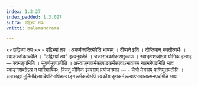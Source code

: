 ```yaml
---
index: 1.3.27
index_padded: 1.3.027
sutra: उद्विभ्यां तपः
vritti: balamanorama

---
```

<<उद्विभ्यां तपः>> - उद्विभ्यां तपः ।अकर्मकादित्येवे॑ति भाष्यम् । दीप्यते इति । दीप्तिमान् भवतीत्यर्थः । स्वाङकर्मकाच्चेति । "उद्विभ्यां तप" इत्यनुवर्तते । चकारादकर्मकसमुच्चयः । स्वाङ्गशब्दोऽत्र यौगिक इत्याह —  स्वमङ्गमिति । सुवर्णमुत्तपतीति । अस्वाङ्गकर्मकत्वादकर्मकत्वाऽभावाच्च नात्मनेपदमिति भावः । स्वाङ्गशब्दोऽत्र न पारिभाषिकः, किन्तु यौगिक इत्यसय् प्रयोजनमाह — - चैत्रो मैत्रसय् पाणिमुत्तपतीति । अत्रअद्रवं मूर्तिम॑दित्यादिपरिभाषितस्वाङ्गकर्मकत्वेऽपि स्वकीयाङ्गकर्मकत्वाऽभावान्नात्मनपदमिति भावः ।